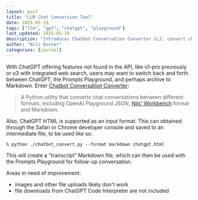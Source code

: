 ```yaml
---
layout: post
title: "LLM Chat Conversion Tool"
date: 2025-05-10
tags: ["llm", "gpt", "chatgpt", "playground"]
last_updated: 2025-05-10
description: "Introduces Chatbot Conversation Converter CLI: convert chat logs between Playground JSON, Workbench, HTML, and Markdown; file upload/download support pending."
author: "Nils Durner"
categories: [journal]
---
```


With ChatGPT offering features not found in the API, like o1-pro previously or o3 with integrated web search, users may want to switch back and forth between ChatGPT, the Prompts Playground, and perhaps archive to Markdown. Enter [Chatbot Conversation Converter](https://github.com/ndurner/chatbot_conversation_converter):
> A Python utility that converts chat conversations between different formats, including OpenAI Playground JSON, [Nils' Workbench](genai-workbenches) format and Markdown.

Also, ChatGPT HTML is supported as an input format. This can obtained through the Safari or Chrome developer console and saved to an intermediate file, to be used like so:
```
% python ./chatbot_convert.py --format markdown chatgpt.html
```
This will create a "transcript" Markdown file, which can then be used with the Prompts Playground for follow-up conversation.

Areas in need of improvement:
* images and other file uploads likely don't work
* file downloads from ChatGPT Code Interpreter are not included